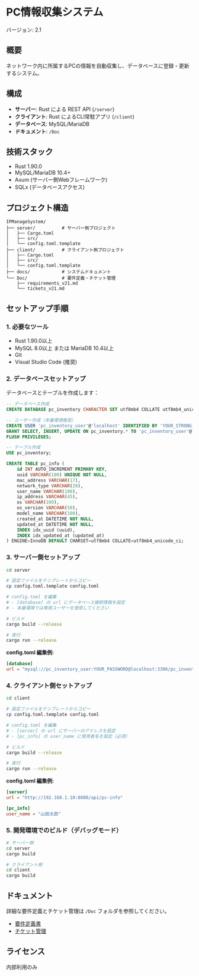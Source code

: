# PC情報収集システム

バージョン: 2.1

## 概要

ネットワーク内に所属するPCの情報を自動収集し、データベースに登録・更新するシステム。

## 構成

- **サーバー**: Rust による REST API (`/server`)
- **クライアント**: Rust によるCLI常駐アプリ (`/client`)
- **データベース**: MySQL/MariaDB
- **ドキュメント**: `/Doc`

## 技術スタック

- Rust 1.90.0
- MySQL/MariaDB 10.4+
- Axum (サーバー側Webフレームワーク)
- SQLx (データベースアクセス)

## プロジェクト構造

```
IPManageSystem/
├── server/          # サーバー側プロジェクト
│   ├── Cargo.toml
│   ├── src/
│   └── config.toml.template
├── client/          # クライアント側プロジェクト
│   ├── Cargo.toml
│   ├── src/
│   └── config.toml.template
├── docs/            # システムドキュメント
└── Doc/             # 要件定義・チケット管理
    ├── requirements_v21.md
    └── tickets_v21.md
```

## セットアップ手順

### 1. 必要なツール

- Rust 1.90.0以上
- MySQL 8.0以上 または MariaDB 10.4以上
- Git
- Visual Studio Code (推奨)

### 2. データベースセットアップ

データベースとテーブルを作成します：

```sql
-- データベース作成
CREATE DATABASE pc_inventory CHARACTER SET utf8mb4 COLLATE utf8mb4_unicode_ci;

-- ユーザー作成（本番環境推奨）
CREATE USER 'pc_inventory_user'@'localhost' IDENTIFIED BY 'YOUR_STRONG_PASSWORD';
GRANT SELECT, INSERT, UPDATE ON pc_inventory.* TO 'pc_inventory_user'@'localhost';
FLUSH PRIVILEGES;

-- テーブル作成
USE pc_inventory;

CREATE TABLE pc_info (
    id INT AUTO_INCREMENT PRIMARY KEY,
    uuid VARCHAR(100) UNIQUE NOT NULL,
    mac_address VARCHAR(17),
    network_type VARCHAR(20),
    user_name VARCHAR(100),
    ip_address VARCHAR(45),
    os VARCHAR(100),
    os_version VARCHAR(50),
    model_name VARCHAR(100),
    created_at DATETIME NOT NULL,
    updated_at DATETIME NOT NULL,
    INDEX idx_uuid (uuid),
    INDEX idx_updated_at (updated_at)
) ENGINE=InnoDB DEFAULT CHARSET=utf8mb4 COLLATE=utf8mb4_unicode_ci;
```

### 3. サーバー側セットアップ

```bash
cd server

# 設定ファイルをテンプレートからコピー
cp config.toml.template config.toml

# config.toml を編集
# - [database] の url にデータベース接続情報を設定
# - 本番環境では専用ユーザーを使用してください

# ビルド
cargo build --release

# 実行
cargo run --release
```

**config.toml 編集例:**
```toml
[database]
url = "mysql://pc_inventory_user:YOUR_PASSWORD@localhost:3306/pc_inventory"
```

### 4. クライアント側セットアップ

```bash
cd client

# 設定ファイルをテンプレートからコピー
cp config.toml.template config.toml

# config.toml を編集
# - [server] の url にサーバーのアドレスを設定
# - [pc_info] の user_name に使用者名を設定（必須）

# ビルド
cargo build --release

# 実行
cargo run --release
```

**config.toml 編集例:**
```toml
[server]
url = "http://192.168.1.10:8080/api/pc-info"

[pc_info]
user_name = "山田太郎"
```

### 5. 開発環境でのビルド（デバッグモード）

```bash
# サーバー側
cd server
cargo build

# クライアント側
cd client
cargo build
```

## ドキュメント

詳細な要件定義とチケット管理は `/Doc` フォルダを参照してください。

- [要件定義書](Doc/requirements_v21.md)
- [チケット管理](Doc/tickets_v21.md)

## ライセンス

内部利用のみ
